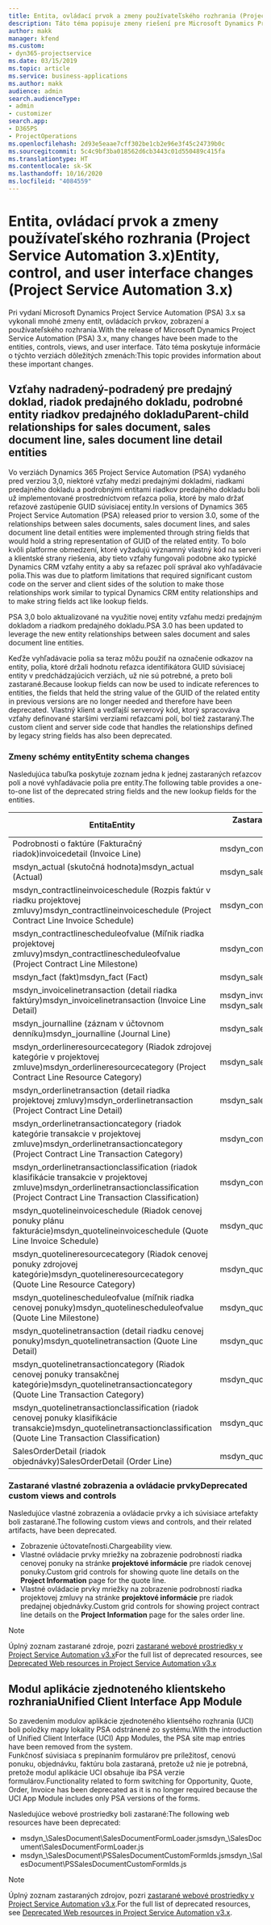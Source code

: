 ```yaml
---
title: Entita, ovládací prvok a zmeny používateľského rozhrania (Project Service Automation 3.x)
description: Táto téma popisuje zmeny riešení pre Microsoft Dynamics Project Service Automation 3.x.
author: makk
manager: kfend
ms.custom:
- dyn365-projectservice
ms.date: 03/15/2019
ms.topic: article
ms.service: business-applications
ms.author: makk
audience: admin
search.audienceType:
- admin
- customizer
search.app:
- D365PS
- ProjectOperations
ms.openlocfilehash: 2d93e5eaae7cff302be1cb2e96e3f45c24739b0c
ms.sourcegitcommit: 5c4c9bf3ba018562d6cb3443c01d550489c415fa
ms.translationtype: HT
ms.contentlocale: sk-SK
ms.lasthandoff: 10/16/2020
ms.locfileid: "4084559"
---
```

# <a name="entity-control-and-user-interface-changes-project-service-automation-3x"></a><span data-ttu-id="87a51-103">Entita, ovládací prvok a zmeny používateľského rozhrania (Project Service Automation 3.x)</span><span class="sxs-lookup"><span data-stu-id="87a51-103">Entity, control, and user interface changes (Project Service Automation 3.x)</span></span>
<span data-ttu-id="87a51-104">Pri vydaní Microsoft Dynamics Project Service Automation (PSA) 3.x sa vykonali mnohé zmeny entít, ovládacích prvkov, zobrazení a používateľského rozhrania.</span><span class="sxs-lookup"><span data-stu-id="87a51-104">With the release of Microsoft Dynamics Project Service Automation (PSA) 3.x, many changes have been made to the entities, controls, views, and user interface.</span></span> <span data-ttu-id="87a51-105">Táto téma poskytuje informácie o týchto verziách dôležitých zmenách:</span><span class="sxs-lookup"><span data-stu-id="87a51-105">This topic provides information about these important changes.</span></span>

## <a name="parent-child-relationships-for-sales-document-sales-document-line-sales-document-line-detail-entities"></a><span data-ttu-id="87a51-106">Vzťahy nadradený-podradený pre predajný doklad, riadok predajného dokladu, podrobné entity riadkov predajného dokladu</span><span class="sxs-lookup"><span data-stu-id="87a51-106">Parent-child relationships for sales document, sales document line, sales document line detail entities</span></span>
<span data-ttu-id="87a51-107">Vo verziách Dynamics 365 Project Service Automation (PSA) vydaného pred verziou 3,0, niektoré vzťahy medzi predajnými dokladmi, riadkami predajného dokladu a podrobnými entitami riadkov predajného dokladu boli už implementované prostredníctvom reťazca polia, ktoré by malo držať reťazové zastúpenie GUID súvisiacej entity.</span><span class="sxs-lookup"><span data-stu-id="87a51-107">In versions of Dynamics 365 Project Service Automation (PSA) released prior to version 3.0, some of the relationships between sales documents, sales document lines, and sales document line detail entities were implemented through string fields that would hold a string representation of GUID of the related entity.</span></span> <span data-ttu-id="87a51-108">To bolo kvôli platforme obmedzení, ktoré vyžadujú významný vlastný kód na serveri a klientské strany riešenia, aby tieto vzťahy fungovali podobne ako typické Dynamics CRM vzťahy entity a aby sa reťazec polí správal ako vyhľadávacie polia.</span><span class="sxs-lookup"><span data-stu-id="87a51-108">This was due to platform limitations that required significant custom code on the server and client sides of the solution to make those relationships work similar to typical Dynamics CRM entity relationships and to make string fields act like lookup fields.</span></span>

<span data-ttu-id="87a51-109">PSA 3,0 bolo aktualizované na využitie novej entity vzťahu medzi predajným dokladom a riadkom predajného dokladu.</span><span class="sxs-lookup"><span data-stu-id="87a51-109">PSA 3.0 has been updated to leverage the new entity relationships between sales document and sales document line entities.</span></span>

<span data-ttu-id="87a51-110">Keďže vyhľadávacie polia sa teraz môžu použiť na označenie odkazov na entity, polia, ktoré držali hodnotu reťazca identifikátora GUID súvisiacej entity v predchádzajúcich verziách, už nie sú potrebné, a preto boli zastarané.</span><span class="sxs-lookup"><span data-stu-id="87a51-110">Because lookup fields can now be used to indicate references to entities, the fields that held the string value of the GUID of the related entity in previous versions are no longer needed and therefore have been deprecated.</span></span> <span data-ttu-id="87a51-111">Vlastný klient a vedľajší serverový kód, ktorý spracováva vzťahy definované staršími verziami reťazcami polí, bol tiež zastaraný.</span><span class="sxs-lookup"><span data-stu-id="87a51-111">The custom client and server side code that handles the relationships defined by legacy string fields has also been deprecated.</span></span>

### <a name="entity-schema-changes"></a><span data-ttu-id="87a51-112">Zmeny schémy entity</span><span class="sxs-lookup"><span data-stu-id="87a51-112">Entity schema changes</span></span>
<span data-ttu-id="87a51-113">Nasledujúca tabuľka poskytuje zoznam jedna k jednej zastaraných reťazcov polí a nové vyhľadávacie polia pre entity.</span><span class="sxs-lookup"><span data-stu-id="87a51-113">The following table provides a one-to-one list of the deprecated string fields and the new lookup fields for the entities.</span></span> 

 <span data-ttu-id="87a51-114">Entita</span><span class="sxs-lookup"><span data-stu-id="87a51-114">Entity</span></span> |   <span data-ttu-id="87a51-115">Zastarané pole (reťazec)</span><span class="sxs-lookup"><span data-stu-id="87a51-115">Deprecated field (String)</span></span> | <span data-ttu-id="87a51-116">Nové pole (Vyhľadávanie)</span><span class="sxs-lookup"><span data-stu-id="87a51-116">New field (Lookup)</span></span>
--- | --- | ---
<span data-ttu-id="87a51-117">Podrobnosti o faktúre (Fakturačný riadok)</span><span class="sxs-lookup"><span data-stu-id="87a51-117">invoicedetail (Invoice Line)</span></span> |  <span data-ttu-id="87a51-118">msdyn_contractline</span><span class="sxs-lookup"><span data-stu-id="87a51-118">msdyn_contractline</span></span> |    <span data-ttu-id="87a51-119">msdyn_contractlineid</span><span class="sxs-lookup"><span data-stu-id="87a51-119">msdyn_contractlineid</span></span>
<span data-ttu-id="87a51-120">msdyn_actual (skutočná hodnota)</span><span class="sxs-lookup"><span data-stu-id="87a51-120">msdyn_actual (Actual)</span></span> | <span data-ttu-id="87a51-121">msdyn_salescontractline</span><span class="sxs-lookup"><span data-stu-id="87a51-121">msdyn_salescontractline</span></span> |   <span data-ttu-id="87a51-122">msdyn_salescontractlineid</span><span class="sxs-lookup"><span data-stu-id="87a51-122">msdyn_salescontractlineid</span></span>
<span data-ttu-id="87a51-123">msdyn_contractlineinvoiceschedule (Rozpis faktúr v riadku projektovej zmluvy)</span><span class="sxs-lookup"><span data-stu-id="87a51-123">msdyn_contractlineinvoiceschedule (Project Contract Line Invoice Schedule)</span></span> |    <span data-ttu-id="87a51-124">msdyn_contractline</span><span class="sxs-lookup"><span data-stu-id="87a51-124">msdyn_contractline</span></span> |    <span data-ttu-id="87a51-125">msdyn_contractlineid</span><span class="sxs-lookup"><span data-stu-id="87a51-125">msdyn_contractlineid</span></span>
<span data-ttu-id="87a51-126">msdyn_contractlinescheduleofvalue (Míľnik riadka projektovej zmluvy)</span><span class="sxs-lookup"><span data-stu-id="87a51-126">msdyn_contractlinescheduleofvalue (Project Contract Line Milestone)</span></span> |   <span data-ttu-id="87a51-127">msdyn_contractline</span><span class="sxs-lookup"><span data-stu-id="87a51-127">msdyn_contractline</span></span> |    <span data-ttu-id="87a51-128">msdyn_contractlineid</span><span class="sxs-lookup"><span data-stu-id="87a51-128">msdyn_contractlineid</span></span>
<span data-ttu-id="87a51-129">msdyn_fact (fakt)</span><span class="sxs-lookup"><span data-stu-id="87a51-129">msdyn_fact (Fact)</span></span> | <span data-ttu-id="87a51-130">msdyn_salescontractline</span><span class="sxs-lookup"><span data-stu-id="87a51-130">msdyn_salescontractline</span></span> |   <span data-ttu-id="87a51-131">msdyn_salescontractlineid</span><span class="sxs-lookup"><span data-stu-id="87a51-131">msdyn_salescontractlineid</span></span>
<span data-ttu-id="87a51-132">msdyn_invoicelinetransaction (detail riadka faktúry)</span><span class="sxs-lookup"><span data-stu-id="87a51-132">msdyn_invoicelinetransaction (Invoice Line Detail)</span></span> | <span data-ttu-id="87a51-133">msdyn_invoiceline</span><span class="sxs-lookup"><span data-stu-id="87a51-133">msdyn_invoiceline</span></span> <br> <span data-ttu-id="87a51-134">msdyn_salescontractline</span><span class="sxs-lookup"><span data-stu-id="87a51-134">msdyn_salescontractline</span></span> | <span data-ttu-id="87a51-135">msdyn_invoicelineid</span><span class="sxs-lookup"><span data-stu-id="87a51-135">msdyn_invoicelineid</span></span> <br> <span data-ttu-id="87a51-136">msdyn_salescontractlineid</span><span class="sxs-lookup"><span data-stu-id="87a51-136">msdyn_salescontractlineid</span></span>
<span data-ttu-id="87a51-137">msdyn_journalline (záznam v účtovnom denníku)</span><span class="sxs-lookup"><span data-stu-id="87a51-137">msdyn_journalline (Journal Line)</span></span> |  <span data-ttu-id="87a51-138">msdyn_salescontractline</span><span class="sxs-lookup"><span data-stu-id="87a51-138">msdyn_salescontractline</span></span> |   <span data-ttu-id="87a51-139">msdyn_salescontractlineid</span><span class="sxs-lookup"><span data-stu-id="87a51-139">msdyn_salescontractlineid</span></span>
<span data-ttu-id="87a51-140">msdyn_orderlineresourcecategory (Riadok zdrojovej kategórie v projektovej zmluve)</span><span class="sxs-lookup"><span data-stu-id="87a51-140">msdyn_orderlineresourcecategory (Project Contract Line Resource Category)</span></span> | <span data-ttu-id="87a51-141">msdyn_salescontractline</span><span class="sxs-lookup"><span data-stu-id="87a51-141">msdyn_salescontractline</span></span> |   <span data-ttu-id="87a51-142">msdyn_contractlineid</span><span class="sxs-lookup"><span data-stu-id="87a51-142">msdyn_contractlineid</span></span>
<span data-ttu-id="87a51-143">msdyn_orderlinetransaction (detail riadka projektovej zmluvy)</span><span class="sxs-lookup"><span data-stu-id="87a51-143">msdyn_orderlinetransaction (Project Contract Line Detail)</span></span> | <span data-ttu-id="87a51-144">msdyn_salescontractline</span><span class="sxs-lookup"><span data-stu-id="87a51-144">msdyn_salescontractline</span></span> |   <span data-ttu-id="87a51-145">msdyn_salescontractlineid</span><span class="sxs-lookup"><span data-stu-id="87a51-145">msdyn_salescontractlineid</span></span>
<span data-ttu-id="87a51-146">msdyn_orderlinetransactioncategory (riadok kategórie transakcie v projektovej zmluve)</span><span class="sxs-lookup"><span data-stu-id="87a51-146">msdyn_orderlinetransactioncategory (Project Contract Line Transaction Category)</span></span> |   <span data-ttu-id="87a51-147">msdyn_contractline</span><span class="sxs-lookup"><span data-stu-id="87a51-147">msdyn_contractline</span></span> |    <span data-ttu-id="87a51-148">msdyn_contractlineid</span><span class="sxs-lookup"><span data-stu-id="87a51-148">msdyn_contractlineid</span></span>
<span data-ttu-id="87a51-149">msdyn_orderlinetransactionclassification (riadok klasifikácie transakcie v projektovej zmluve)</span><span class="sxs-lookup"><span data-stu-id="87a51-149">msdyn_orderlinetransactionclassification (Project Contract Line Transaction Classification)</span></span> |   <span data-ttu-id="87a51-150">msdyn_contractline</span><span class="sxs-lookup"><span data-stu-id="87a51-150">msdyn_contractline</span></span> |    <span data-ttu-id="87a51-151">msdyn_contractlineid</span><span class="sxs-lookup"><span data-stu-id="87a51-151">msdyn_contractlineid</span></span>
<span data-ttu-id="87a51-152">msdyn_quotelineinvoiceschedule (Riadok cenovej ponuky plánu fakturácie)</span><span class="sxs-lookup"><span data-stu-id="87a51-152">msdyn_quotelineinvoiceschedule (Quote Line Invoice Schedule)</span></span> |  <span data-ttu-id="87a51-153">msdyn_quoteline</span><span class="sxs-lookup"><span data-stu-id="87a51-153">msdyn_quoteline</span></span> |   <span data-ttu-id="87a51-154">msdyn_quotelineid</span><span class="sxs-lookup"><span data-stu-id="87a51-154">msdyn_quotelineid</span></span>
<span data-ttu-id="87a51-155">msdyn_quotelineresourcecategory (Riadok cenovej ponuky zdrojovej kategórie)</span><span class="sxs-lookup"><span data-stu-id="87a51-155">msdyn_quotelineresourcecategory (Quote Line Resource Category)</span></span> |    <span data-ttu-id="87a51-156">msdyn_quoteline</span><span class="sxs-lookup"><span data-stu-id="87a51-156">msdyn_quoteline</span></span> |   <span data-ttu-id="87a51-157">msdyn_quotelineid</span><span class="sxs-lookup"><span data-stu-id="87a51-157">msdyn_quotelineid</span></span>
<span data-ttu-id="87a51-158">msdyn_quotelinescheduleofvalue (míľnik riadka cenovej ponuky)</span><span class="sxs-lookup"><span data-stu-id="87a51-158">msdyn_quotelinescheduleofvalue (Quote Line Milestone)</span></span> | <span data-ttu-id="87a51-159">msdyn_quoteline</span><span class="sxs-lookup"><span data-stu-id="87a51-159">msdyn_quoteline</span></span> |   <span data-ttu-id="87a51-160">msdyn_quotelineid</span><span class="sxs-lookup"><span data-stu-id="87a51-160">msdyn_quotelineid</span></span>
<span data-ttu-id="87a51-161">msdyn_quotelinetransaction (detail riadku cenovej ponuky)</span><span class="sxs-lookup"><span data-stu-id="87a51-161">msdyn_quotelinetransaction (Quote Line Detail)</span></span> |    <span data-ttu-id="87a51-162">msdyn_quoteline</span><span class="sxs-lookup"><span data-stu-id="87a51-162">msdyn_quoteline</span></span> |   <span data-ttu-id="87a51-163">msdyn_quotelineid</span><span class="sxs-lookup"><span data-stu-id="87a51-163">msdyn_quotelineid</span></span>
<span data-ttu-id="87a51-164">msdyn_quotelinetransactioncategory (Riadok cenovej ponuky transakčnej kategórie)</span><span class="sxs-lookup"><span data-stu-id="87a51-164">msdyn_quotelinetransactioncategory (Quote Line Transaction Category)</span></span> |  <span data-ttu-id="87a51-165">msdyn_quoteline</span><span class="sxs-lookup"><span data-stu-id="87a51-165">msdyn_quoteline</span></span> |   <span data-ttu-id="87a51-166">msdyn_quotelineid</span><span class="sxs-lookup"><span data-stu-id="87a51-166">msdyn_quotelineid</span></span>
<span data-ttu-id="87a51-167">msdyn_quotelinetransactionclassification (riadok cenovej ponuky klasifikácie transakcie)</span><span class="sxs-lookup"><span data-stu-id="87a51-167">msdyn_quotelinetransactionclassification (Quote Line Transaction Classification)</span></span> |  <span data-ttu-id="87a51-168">msdyn_quoteline</span><span class="sxs-lookup"><span data-stu-id="87a51-168">msdyn_quoteline</span></span> |   <span data-ttu-id="87a51-169">msdyn_quotelineid</span><span class="sxs-lookup"><span data-stu-id="87a51-169">msdyn_quotelineid</span></span>
<span data-ttu-id="87a51-170">SalesOrderDetail (riadok objednávky)</span><span class="sxs-lookup"><span data-stu-id="87a51-170">SalesOrderDetail (Order Line)</span></span> | <span data-ttu-id="87a51-171">msdyn_quotelineid</span><span class="sxs-lookup"><span data-stu-id="87a51-171">msdyn_quotelineid</span></span> | <span data-ttu-id="87a51-172">msdyn_quoteline</span><span class="sxs-lookup"><span data-stu-id="87a51-172">msdyn_quoteline</span></span> 

### <a name="deprecated-custom-views-and-controls"></a><span data-ttu-id="87a51-173">Zastarané vlastné zobrazenia a ovládacie prvky</span><span class="sxs-lookup"><span data-stu-id="87a51-173">Deprecated custom views and controls</span></span>
<span data-ttu-id="87a51-174">Nasledujúce vlastné zobrazenia a ovládacie prvky a ich súvisiace artefakty boli zastarané.</span><span class="sxs-lookup"><span data-stu-id="87a51-174">The following custom views and controls, and their related artifacts, have been deprecated.</span></span>

- <span data-ttu-id="87a51-175">Zobrazenie účtovateľnosti.</span><span class="sxs-lookup"><span data-stu-id="87a51-175">Chargeability view.</span></span>
- <span data-ttu-id="87a51-176">Vlastné ovládacie prvky mriežky na zobrazenie podrobností riadka cenovej ponuky na stránke **projektové informácie** pre riadok cenovej ponuky.</span><span class="sxs-lookup"><span data-stu-id="87a51-176">Custom grid controls for showing quote line details on the **Project Information** page for the quote line.</span></span>
- <span data-ttu-id="87a51-177">Vlastné ovládacie prvky mriežky na zobrazenie podrobností riadka projektovej zmluvy na stránke **projektové informácie** pre riadok predajnej objednávky.</span><span class="sxs-lookup"><span data-stu-id="87a51-177">Custom grid controls for showing project contract line details on the **Project Information** page for the sales order line.</span></span>

> [!NOTE]
> <span data-ttu-id="87a51-178">Úplný zoznam zastarané zdroje, pozri [zastarané webové prostriedky v Project Service Automation v3.x](../developer-guides/web-resources-deprecated-v3.x.md)</span><span class="sxs-lookup"><span data-stu-id="87a51-178">For the full list of deprecated resources, see [Deprecated Web resources in Project Service Automation v3.x](../developer-guides/web-resources-deprecated-v3.x.md)</span></span>

## <a name="unified-client-interface-app-module"></a><span data-ttu-id="87a51-179">Modul aplikácie zjednoteného klientskeho rozhrania</span><span class="sxs-lookup"><span data-stu-id="87a51-179">Unified Client Interface App Module</span></span>
<span data-ttu-id="87a51-180">So zavedením modulov aplikácie zjednoteného klientsého rozhrania (UCI) boli položky mapy lokality PSA odstránené zo systému.</span><span class="sxs-lookup"><span data-stu-id="87a51-180">With the introduction of Unified Client Interface (UCI) App Modules, the PSA site map entries have been removed from the system.</span></span>  
<span data-ttu-id="87a51-181">Funkčnosť súvisiaca s prepínaním formulárov pre príležitosť, cenovú ponuku, objednávku, faktúru bola zastaraná, pretože už nie je potrebná, pretože modul aplikácie UCI obsahuje iba PSA verzie formulárov.</span><span class="sxs-lookup"><span data-stu-id="87a51-181">Functionality related to form switching for Opportunity, Quote, Order, Invoice has been deprecated as it is no longer required because the UCI App Module includes only PSA versions of the forms.</span></span>  

<span data-ttu-id="87a51-182">Nasledujúce webové prostriedky boli zastarané:</span><span class="sxs-lookup"><span data-stu-id="87a51-182">The following web resources have been deprecated:</span></span>

- <span data-ttu-id="87a51-183">msdyn_\SalesDocument\SalesDocumentFormLoader.js</span><span class="sxs-lookup"><span data-stu-id="87a51-183">msdyn_\SalesDocument\SalesDocumentFormLoader.js</span></span>
- <span data-ttu-id="87a51-184">msdyn_\SalesDocument\PSSalesDocumentCustomFormIds.js</span><span class="sxs-lookup"><span data-stu-id="87a51-184">msdyn_\SalesDocument\PSSalesDocumentCustomFormIds.js</span></span>

> [!NOTE]
> <span data-ttu-id="87a51-185">Úplný zoznam zastaraných zdrojov, pozri [zastarané webové prostriedky v Project Service Automation v3.x](../developer-guides/web-resources-deprecated-v3.x.md).</span><span class="sxs-lookup"><span data-stu-id="87a51-185">For the full list of deprecated resources, see [Deprecated Web resources in Project Service Automation v3.x](../developer-guides/web-resources-deprecated-v3.x.md).</span></span>


